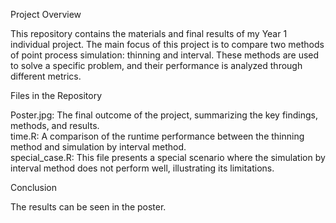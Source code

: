 Project Overview

This repository contains the materials and final results of my Year 1 individual project. The main focus of this project is to compare two methods of point process simulation: thinning and interval. These methods are used to solve a specific problem, and their performance is analyzed through different metrics.

Files in the Repository

Poster.jpg: The final outcome of the project, summarizing the key findings, methods, and results.  
time.R: A comparison of the runtime performance between the thinning method and simulation by interval method.  
special_case.R: This file presents a special scenario where the simulation by interval method does not perform well, illustrating its limitations. 

Conclusion

The results can be seen in the poster.

